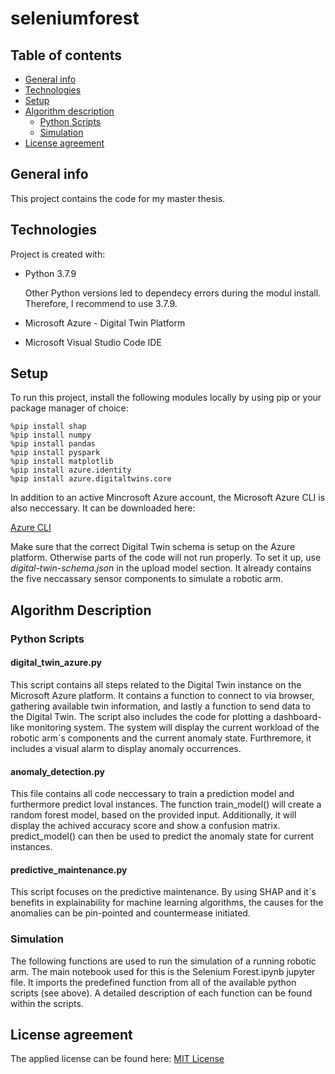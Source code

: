 # seleniumforest



## Table of contents
* [General info](#general-info)
* [Technologies](#technologies)
* [Setup](#setup)
* [Algorithm description](#algorithm-description)
	* [Python Scripts](#python-scripts)
   	* [Simulation](#simulation)
* [License agreement](#license-agreement)

## General info
This project contains the code for my master thesis. 
	
## Technologies
Project is created with:
* Python 3.7.9

  Other Python versions led to dependecy errors during the modul install. Therefore, I recommend to use 3.7.9.

* Microsoft Azure - Digital Twin Platform

* Microsoft Visual Studio Code IDE

	
## Setup
To run this project, install the following modules locally by using pip or your package manager of choice:

```
%pip install shap
%pip install numpy
%pip install pandas
%pip install pyspark
%pip install matplotlib
%pip install azure.identity
%pip install azure.digitaltwins.core
```

In addition to an active Mincrosoft Azure account, the Microsoft Azure CLI is also neccessary. It can be downloaded here:

[Azure CLI](https://ojuliuscoder.medium.com/installing-and-using-azure-cli-in-visual-studio-code-a382d2b09bfa)

Make sure that the correct Digital Twin schema is setup on the Azure platform. Otherwise parts of the code will not run properly. To set it up, use _digital-twin-schema.json_ in the upload model section. It already contains the five neccassary sensor components to simulate a robotic arm.

## Algorithm Description

### Python Scripts

#### digital_twin_azure.py
This script contains all steps related to the Digital Twin instance on the Microsoft Azure platform. It contains a function to connect to via browser, gathering available twin information, and lastly a function to send data to the Digital Twin. The script also includes the code for plotting a dashboard-like monitoring system. The system will display the current workload of the robotic arm´s components and the current anomaly state. Furthremore, it includes a visual alarm to display anomaly occurrences. 

#### anomaly_detection.py
This file contains all code neccessary to train a prediction model and furthermore predict loval instances. The function train_model() will create a random forest model, based on the provided input. Additionally, it will display the achived accuracy score and show a confusion matrix. predict_model() can then be used to predict the anomaly state for current instances. 

#### predictive_maintenance.py
This script focuses on the predictive maintenance. By using SHAP and it´s benefits in explainability for machine learning algorithms, the causes for the anomalies can be pin-pointed and countermease initiated. 


### Simulation
The following functions are used to run the simulation of a running robotic arm. The main notebook used for this is the Selenium Forest.ipynb jupyter file. It imports the predefined function from all of the available python scripts (see above). A detailed description of each function can be found within the scripts.


## License agreement
The applied license can be found here:
[MIT License](https://github.com/h1548782/seleniumforest/blob/main/MIT-LICENSE.txt)

